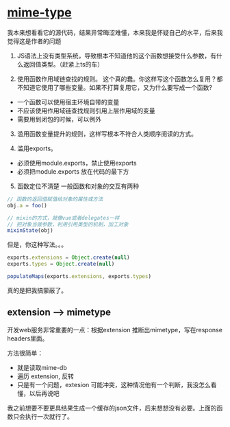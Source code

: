 # [mime-type](https://github.com/jshttp/mime-types)
我本来想看看它的源代码，结果异常晦涩难懂，本来我是怀疑自己的水平，后来我觉得这是作者的问题

1. JS语法上没有类型系统，导致根本不知道他的这个函数想接受什么参数，有什么返回值类型。（赶紧上ts的车）

2. 使用函数作用域链查找的规则。
  这个真的蠢。你这样写这个函数怎么复用？都不知道它使用了哪些变量。如果不打算复用它，又为什么要写成一个函数?

- 一个函数可以使用宿主环境自带的变量
- 不应该使用作用域链查找规则引用上层作用域的变量
- 需要用到闭包的时候，可以例外

3. 滥用函数变量提升的规则，这样写根本不符合人类顺序阅读的方式。

4. 滥用exports。 

- 必须使用module.exports，禁止使用exports
- 必须把module.exports 放在代码的最下方

5. 函数定位不清楚
一般函数和对象的交互有两种
``` js
// 函数的返回值赋值给对象的属性或方法
obj.a = foo()

// mixin的方式，就像vue或者delegates一样
// 把对象当做参数，利用引用类型的机制，加工对象
mixinState(obj)
```

但是，你这种写法。。。
``` js
exports.extensions = Object.create(null)
exports.types = Object.create(null)

populateMaps(exports.extensions, exports.types)
``` 
真的是把我搞蒙蔽了。

## extension --> mimetype
开发web服务非常重要的一点：根据extension 推断出mimetype，写在response headers里面。

方法很简单：
- 就是读取mime-db
- 遍历 extension, 反转
- 只是有一个问题，extesion 可能冲突，这种情况他有一个判断，我没怎么看懂，以后再说吧


我之前想要不要更具结果生成一个缓存的json文件，后来想想没有必要。上面的函数只会执行一次就行了。


